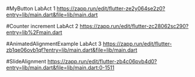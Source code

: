 #MyButton LabAct 1
https://zapp.run/edit/flutter-ze2y064se2z0?entry=lib/main.dart&file=lib/main.dart

#Counter increment LabAct 2
https://zapp.run/edit/flutter-zc28062sc290?entry=lib%2Fmain.dart

#AnimatedAlignmentExample LabAct 3
https://zapp.run/edit/flutter-zb1qe06ovb1qf?entry=lib/main.dart&file=lib/main.dart

#SlideAlignment
https://zapp.run/edit/flutter-zb4c06pvb4d0?entry=lib/main.dart&file=lib/main.dart:0-1511
